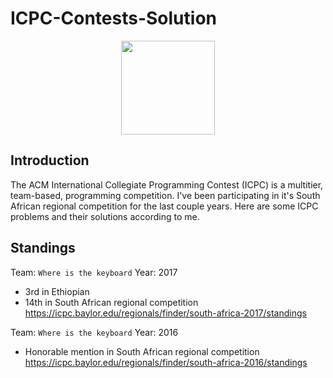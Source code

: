 # ICPC-Contests-Solution

<p align="center">
  <img src="http://acmgnyr.org/icpclogo_big.png" height="150"/>
</p>

## Introduction

The ACM International Collegiate Programming Contest (ICPC) is a multitier, team-based, programming competition. I've been participating in it's South African regional competition for the last couple years. Here are some ICPC problems and their solutions according to me.

## Standings

Team: `Where is the keyboard`
Year: 2017
- 3rd in Ethiopian
- 14th in South African regional competition https://icpc.baylor.edu/regionals/finder/south-africa-2017/standings

Team: `Where is the keyboard`
Year: 2016
- Honorable mention in South African regional competition https://icpc.baylor.edu/regionals/finder/south-africa-2016/standings
